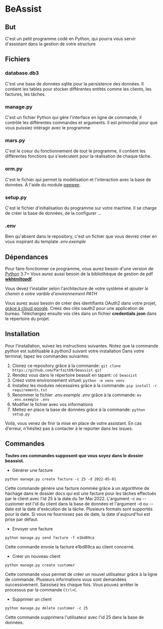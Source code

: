 # BeAssist

## But

C'est un petit programme codé en Python, qui pourra vous servir d'assistant dans la gestion de votre structure

## Fichiers

### database.db3

C'est une base de données sqlite pour la persistence des données.
Il contient les tables pour stocker différentes entités comme les clients, les factures, les tâches.

### manage.py

C'est un fichier Python qui gère l'interface en ligne de commande, il contrôle les différentes commandes
et arguments. Il est primordial pour que vous puissiez intéragir avec le programme

### mars.py

C'est le coeur du fonctionnement de tout le programme, il contient les différentes fonctions qui s'exécutent pour la réalisation de chaque tâche.

### orm.py

C'est le fichier qui permet la modélisation et l'interaction avec la base de données. À l'aide du module [peewee](https://github.com/coleifer/peewee).

### setup.py

C'est le fichier d'initialisation du programme sur votre machine. Il se charge de créer la base de données, de la configurer ...

### .env

Bien qu'absent dans le repository, c'est un fichier que vous devrez créer en vous inspirant du template
_.env.exemple_

## Dépendances

Pour faire fonctionner ce programme, vous aurez besoin d'une version de [Python](www.python.org) 3.7+
Vous aurez aussi besoin de la bibliothèque de gestion de pdf [**wkhtmltopdf**](https://wkhtmltopdf.org/downloads.html).

Vous devez l'installer selon l'architecture de votre système et _ajouter le chemin à votre varible d'environnement PATH_

Vous aurez aussi besoin de créer des identifiants OAuth2 dans votre projet, [grâce à cloud google](https://console.cloud.google.com/apis/credentials). Créez des clés oauth2 pour une application de bureau. Téléchargez ensuite vos clés dans un fichier **credentials.json** dans le répertoire du projet.

## Installation

Pour l'installation, suivez les instructions suivantes.
Notez que la commande _python_ est subtituable à _python3_ suivant votre installation
Dans votre terminal, tapez les commandes suivantes:

1. Clonez ce repository grâce à la commande:
   `git clone https://github.com/ParfaitD9/beassist.git`
2. Rendez vous dans le répertoire beassit en tapant:
   `cd beassist`
3. Créez votre environnement virtuel:
   `python -m venv venv`
4. Installez les modules nécessaires grâce à la commande:
   `pip install -r requirements.txt`
5. Renommer le fichier _.env.exemple_ _.env_ grâce à la commande:
   `mv .env.exemple .env`
6. Modifier le fichier avec vos informations
7. Mettez en place la base de données grâce à la commande:
   `python setup.py`

Voilà, vous venez de finir la mise en place de votre assistant. En cas d'erreur, n'hésitez pas à contacter à le reporter dans les issues.

## Commandes

**Toutes ces commandes supposent que vous soyez dans le dossier beassist.**

- Générer une facture

`python manage.py create facture -c 25 -d 2022-05-01`

Cette commande génère une facture nommée grâce à un algorithme de hachage dans le dossier docs qui est une facture pour les tâches effectués par le client avec l'id 25 à la date du 1er Mai 2022. L'argument -c ou --customer est l'id du client dans la base de données et l'argument -d ou --date est la date d'exécution de la tâche. Plusieurs formats sont supportés pour la date. Si vous ne fournissez pas de date, la date d'aujourd'hui est prise par défaut.

- Envoyer une facture

`python manage.py send facture -f e1bd89ca`

Cette commande envoie la facture e1bd89ca au client concerné.

- Créer un nouveau client

`python manage.py create customer`

Cette commande vous permet de créer un nouvel utilisateur grâce à la ligne de commande. Plusieurs informations vous sont demandées successivement. Saissisez les chaque fois. Vous pouvez arrêter le processus par la commande `Ctrl+C`.

- Supprimer un client

`python manage.py delete customer -c 25`

Cette commande supprimera l'utilisateur avec l'id 25 dans la base de données.
